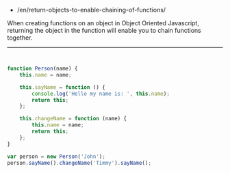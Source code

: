 -   /en/return-objects-to-enable-chaining-of-functions/

When creating functions on an object in Object Oriented Javascript, returning the object in the function will enable you to chain functions together.

---


```js


function Person(name) {
    this.name = name;

    this.sayName = function () {
        console.log('Hello my name is: ', this.name);
        return this;
    };

    this.changeName = function (name) {
        this.name = name;
        return this;
    };
}

var person = new Person('John');
person.sayName().changeName('Timmy').sayName();
```
